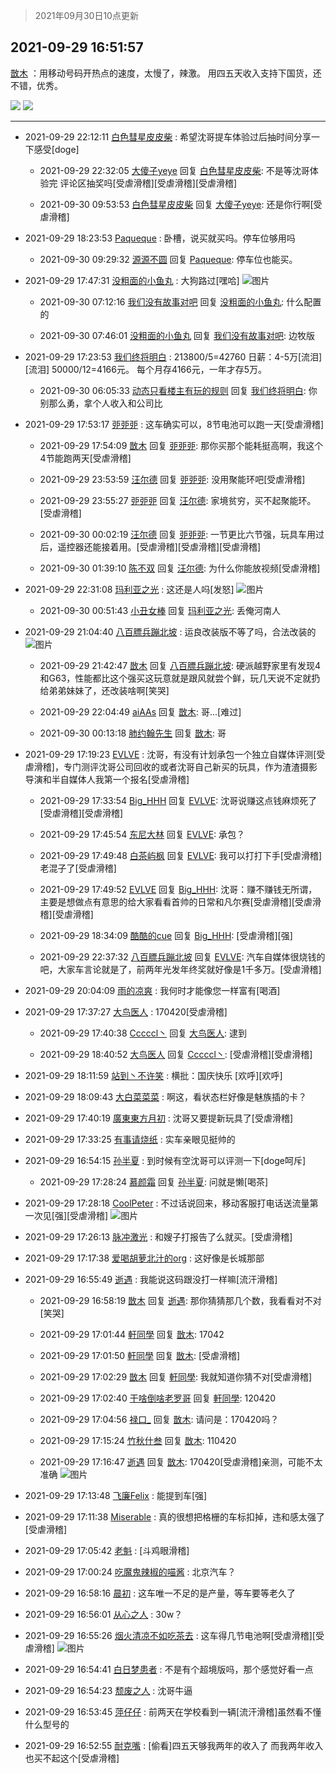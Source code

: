 > 2021年09月30日10点更新
<link rel="stylesheet" href="https://cdn.jsdelivr.net/gh/taotie6/sampleJSON@main/css/photo_show.css">
<meta name="referrer" content="no-referrer" />


 ## 2021-09-29 16:51:57 

 [㪚木](https://www.coolapk.com/feed/30344752?shareKey=Y2M4ZDM2OTAwMGRmNjE1NDJiM2E~) ：用移动号码开热点的速度，太慢了，辣激。
用四五天收入支持下国货，还不错，优秀。 

<div class="album">
<img class="img-item" src="https://image.coolapk.com/feed/2021/0929/16/1081091_c112acf8_5515_0511@720x1052.png" />
<img class="img-item" src="https://image.coolapk.com/feed/2021/0929/16/1081091_1b733e83_5515_0513@1080x1595.jpeg" />
</div>

 ------- 

- 2021-09-29 22:12:11 [白色彗星皮皮柴](uid=1997967) : 希望沈哥提车体验过后抽时间分享一下感受[doge] 

    - 2021-09-29 22:32:05 [大傻子yeye](uid=1019731) 回复 [白色彗星皮皮柴](uid=1997967): 不是等沈哥体验完 评论区抽奖吗[受虐滑稽][受虐滑稽][受虐滑稽] 

    - 2021-09-30 09:53:53 [白色彗星皮皮柴](uid=1997967) 回复 [大傻子yeye](uid=1019731): 还是你行啊[受虐滑稽] 

- 2021-09-29 18:23:53 [Paqueque](uid=685582) : 卧槽，说买就买吗。停车位够用吗 

    - 2021-09-30 09:29:32 [源源不圆](uid=1332368) 回复 [Paqueque](uid=685582): 停车位也能买。 

- 2021-09-29 17:47:31 [没粗面的小鱼丸](uid=1019898) : 大狗路过[嘿哈] ![图片](https://image.coolapk.com/feed/2021/0929/17/1019898_8850_7358@750x1000.jpg)

    - 2021-09-30 07:12:16 [我们没有故事对吧](uid=1341778) 回复 [没粗面的小鱼丸](uid=1019898): 什么配置的 

    - 2021-09-30 07:46:01 [没粗面的小鱼丸](uid=1019898) 回复 [我们没有故事对吧](uid=1341778): 边牧版 

- 2021-09-29 17:23:53 [我们终将明白](uid=3083973) : 213800/5=42760
日薪：4-5万[流泪][流泪]
50000/12=4166元。
每个月存4166元，一年才存5万。 

    - 2021-09-30 06:05:33 [动态只看楼主有玩的规则](uid=1640757) 回复 [我们终将明白](uid=3083973): 你别那么勇，拿个人收入和公司比 

- 2021-09-29 17:53:17 [戼戼戼](uid=4044548) : 这车确实可以，8节电池可以跑一天[受虐滑稽] 

    - 2021-09-29 17:54:09 [㪚木](uid=1081091) 回复 [戼戼戼](uid=4044548): 那你买那个能耗挺高啊，我这个4节能跑两天[受虐滑稽] 

    - 2021-09-29 23:53:59 [汪尔德](uid=1595236) 回复 [戼戼戼](uid=4044548): 没用聚能环吧[受虐滑稽] 

    - 2021-09-29 23:55:27 [戼戼戼](uid=4044548) 回复 [汪尔德](uid=1595236): 家境贫穷，买不起聚能环。[受虐滑稽] 

    - 2021-09-30 00:02:19 [汪尔德](uid=1595236) 回复 [戼戼戼](uid=4044548): 一节更比六节强，玩具车用过后，遥控器还能接着用。[受虐滑稽][受虐滑稽][受虐滑稽] 

    - 2021-09-30 01:39:10 [陈不双](uid=3701802) 回复 [汪尔德](uid=1595236): 为什么你能放视频[受虐滑稽] 

- 2021-09-29 22:31:08 [玛利亚之光](uid=3142203) : 这还是人吗[发怒] ![图片](https://image.coolapk.com/feed/2021/0929/22/3142203_9d670c47_5867_2449@1440x3120.jpeg)

    - 2021-09-30 00:51:43 [小丑女棒](uid=1414631) 回复 [玛利亚之光](uid=3142203): 丢俺河南人 

- 2021-09-29 21:04:40 [八百膘兵蹦北坡](uid=1105274) : 运良改装版不等了吗，合法改装的 ![图片](https://image.coolapk.com/feed/2021/0929/21/1105274_c64f2df3_0678_7301@1080x2400.jpeg)

    - 2021-09-29 21:42:47 [㪚木](uid=1081091) 回复 [八百膘兵蹦北坡](uid=1105274): 硬派越野家里有发现4和G63，性能都比这个强买这玩意就是跟风就尝个鲜，玩几天说不定就扔给弟弟妹妹了，还改装啥啊[笑哭] 

    - 2021-09-29 22:04:49 [aiAAs](uid=752427) 回复 [㪚木](uid=1081091): 哥...[难过] 

    - 2021-09-30 00:13:18 [肺约翰先生](uid=685716) 回复 [㪚木](uid=1081091): 哥 

- 2021-09-29 17:19:23 [EVLVE](uid=624501) : 沈哥，有没有计划承包一个独立自媒体评测[受虐滑稽]，专门测评沈哥公司回收的或者沈哥自己新买的玩具，作为渣渣摄影导演和半自媒体人我第一个报名[受虐滑稽] 

    - 2021-09-29 17:33:54 [Big_HHH](uid=1375976) 回复 [EVLVE](uid=624501): 沈哥说赚这点钱麻烦死了[受虐滑稽][受虐滑稽] 

    - 2021-09-29 17:45:54 [东尼大林](uid=1612569) 回复 [EVLVE](uid=624501): 承包？ 

    - 2021-09-29 17:49:48 [白茶屿枫](uid=2769646) 回复 [EVLVE](uid=624501): 我可以打打下手[受虐滑稽]老混子了[受虐滑稽] 

    - 2021-09-29 17:49:52 [EVLVE](uid=624501) 回复 [Big_HHH](uid=1375976): 沈哥：赚不赚钱无所谓，主要是想做点有意思的给大家看看首帅的日常和凡尔赛[受虐滑稽][受虐滑稽][受虐滑稽] 

    - 2021-09-29 18:34:09 [酷酷的cue](uid=2882563) 回复 [Big_HHH](uid=1375976): [受虐滑稽][强] 

    - 2021-09-29 22:37:32 [八百膘兵蹦北坡](uid=1105274) 回复 [EVLVE](uid=624501): 汽车自媒体很烧钱的吧，大家车言论就是了，前两年光发年终奖就好像是1千多万。[受虐滑稽] 

- 2021-09-29 20:04:09 [雨的凉爽](uid=2597314) : 我何时才能像您一样富有[喝酒] 

- 2021-09-29 17:37:27 [大鸟医人](uid=1511304) : 170420[受虐滑稽] 

    - 2021-09-29 17:40:38 [Cccccl丶](uid=7508619) 回复 [大鸟医人](uid=1511304): 逮到 

    - 2021-09-29 18:40:52 [大鸟医人](uid=1511304) 回复 [Cccccl丶](uid=7508619): [受虐滑稽][受虐滑稽] 

- 2021-09-29 18:11:59 [站到丶不许笑](uid=1165627) : 横批：国庆快乐  [欢呼][欢呼] 

- 2021-09-29 18:09:43 [大白菜菜菜](uid=2081020) : 啊这，看状态栏好像是魅族插的卡？ 

- 2021-09-29 17:40:19 [廣東東方月初](uid=1916530) : 沈哥又要提新玩具了[受虐滑稽] 

- 2021-09-29 17:33:25 [有事请烧纸](uid=1802946) : 实车亲眼见挺帅的 

- 2021-09-29 16:54:15 [孙半夏](uid=1851173) : 到时候有空沈哥可以评测一下[doge呵斥] 

    - 2021-09-29 17:28:24 [慕颜霜](uid=3801065) 回复 [孙半夏](uid=1851173): 问就是懒[喝茶] 

- 2021-09-29 17:28:18 [CoolPeter](uid=1437066) : 不过话说回来，移动客服打电话送流量第一次见[强][受虐滑稽] ![图片](https://image.coolapk.com/feed/2021/0929/17/1437066_e98d9a91_7696_4826@1080x2340.jpeg)

- 2021-09-29 17:26:13 [脉冲激光](uid=1825566) : 和嫂子打报告了么就买。[受虐滑稽] 

- 2021-09-29 17:17:38 [爱喝胡萝北汁的org](uid=1377468) : 这好像是长城那部 

- 2021-09-29 16:55:49 [逝遇](uid=2589293) : 我能说这码跟没打一样嘛[流汗滑稽] 

    - 2021-09-29 16:58:19 [㪚木](uid=1081091) 回复 [逝遇](uid=2589293): 那你猜猜那几个数，我看看对不对[笑哭] 

    - 2021-09-29 17:01:44 [軒同學](uid=882039) 回复 [㪚木](uid=1081091): 17042 

    - 2021-09-29 17:01:50 [軒同學](uid=882039) 回复 [㪚木](uid=1081091): [受虐滑稽] 

    - 2021-09-29 17:02:29 [㪚木](uid=1081091) 回复 [軒同學](uid=882039): 我就知道你猜不对[受虐滑稽] 

    - 2021-09-29 17:02:40 [干啥倒啥老罗哥](uid=2936994) 回复 [軒同學](uid=882039): 120420 

    - 2021-09-29 17:04:56 [禄口_](uid=1005884) 回复 [㪚木](uid=1081091): 请问是：170420吗？ 

    - 2021-09-29 17:15:24 [竹秋什叁](uid=2319428) 回复 [㪚木](uid=1081091): 110420 

    - 2021-09-29 17:16:47 [逝遇](uid=2589293) 回复 [㪚木](uid=1081091): 170420[受虐滑稽]亲测，可能不太准确 ![图片](https://image.coolapk.com/feed/2021/0929/17/2589293_f84b5734_7005_683@1440x2560.jpeg)

- 2021-09-29 17:13:48 [飞廉Felix](uid=900024) : 能提到车[强] 

- 2021-09-29 17:11:38 [Miserable](uid=717620) : 真的很想把格栅的车标扣掉，违和感太强了[受虐滑稽] 

- 2021-09-29 17:05:42 [老魁](uid=1703096) : [斗鸡眼滑稽] 

- 2021-09-29 17:00:24 [吃魔鬼辣椒的喵酱](uid=783703) : 北京汽车？ 

- 2021-09-29 16:58:16 [晨初](uid=1179614) : 这车唯一不足的是产量，等车要等老久了 

- 2021-09-29 16:56:01 [从心之人](uid=3359478) : 30w？ 

- 2021-09-29 16:55:26 [烟火清凉不如吃茶去](uid=4279524) : 这车得几节电池啊[受虐滑稽][受虐滑稽] ![图片](https://image.coolapk.com/feed/2021/0929/16/4279524_072665c9_5721_5143@400x400.jpeg)

- 2021-09-29 16:54:41 [白日梦患者](uid=533502) : 不是有个超境版吗，那个感觉好看一点 

- 2021-09-29 16:54:23 [颓废之人](uid=369286) : 沈哥牛逼 

- 2021-09-29 16:53:45 [萍仔仔](uid=3668181) : 前两天在学校看到一辆[流汗滑稽]虽然看不懂什么型号的 

- 2021-09-29 16:52:55 [耐克嘴](uid=2731345) : [偷看]四五天够我两年的收入了
而我两年收入也买不起这个[受虐滑稽] 

